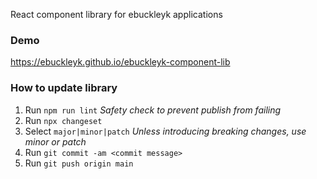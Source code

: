 React component library for ebuckleyk applications

### Demo
https://ebuckleyk.github.io/ebuckleyk-component-lib

### How to update library
1. Run `npm run lint` _Safety check to prevent publish from failing_
2. Run `npx changeset`
3. Select `major|minor|patch` _Unless introducing breaking changes, use minor or patch_
4. Run `git commit -am <commit message>`
5. Run `git push origin main`